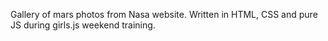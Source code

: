 Gallery of mars photos from Nasa website. Written in HTML, CSS and pure JS during girls.js weekend training. 
